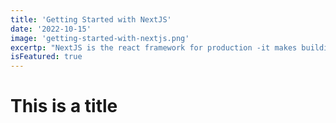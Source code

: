 ```yaml
---
title: 'Getting Started with NextJS'
date: '2022-10-15'
image: 'getting-started-with-nextjs.png'
excertp: "NextJS is the react framework for production -it makes building fullstack react apps and sites a breeze"
isFeatured: true
---
```


# This is a title